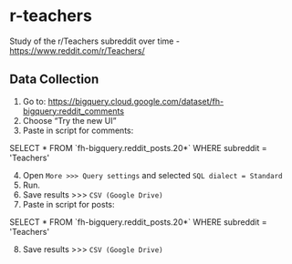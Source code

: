 # r-teachers
Study of the r/Teachers subreddit over time - https://www.reddit.com/r/Teachers/



## Data Collection

1. Go to: https://bigquery.cloud.google.com/dataset/fh-bigquery:reddit_comments
2. Choose “Try the new UI”
3. Paste in script for comments:

SELECT * FROM \`fh-bigquery.reddit_posts.20*\` WHERE subreddit = 'Teachers'

4. Open `More >>> Query settings` and selected `SQL dialect = Standard`
5. Run.
6. Save results >>> `CSV (Google Drive)`
7. Paste in script for posts:

SELECT * FROM \`fh-bigquery.reddit_posts.20*\` WHERE subreddit = 'Teachers'

8. Save results >>> `CSV (Google Drive)`
